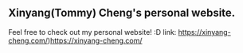 
## Xinyang(Tommy) Cheng's personal website.
Feel free to check out my personal website! :D
link: https://xinyang-cheng.com/)https://xinyang-cheng.com/
